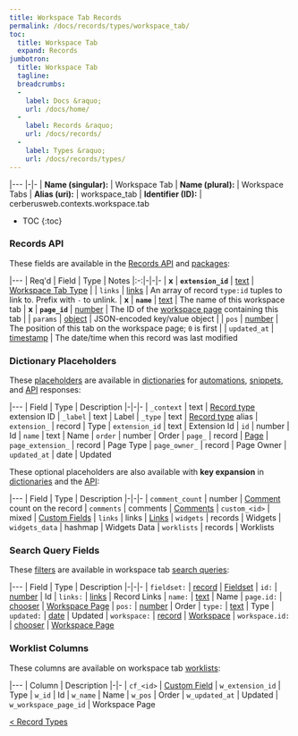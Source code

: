 ```yaml
---
title: Workspace Tab Records
permalink: /docs/records/types/workspace_tab/
toc:
  title: Workspace Tab
  expand: Records
jumbotron:
  title: Workspace Tab
  tagline: 
  breadcrumbs:
  -
    label: Docs &raquo;
    url: /docs/home/
  -
    label: Records &raquo;
    url: /docs/records/
  -
    label: Types &raquo;
    url: /docs/records/types/
---
```


|---
|-|-
| **Name (singular):** | Workspace Tab
| **Name (plural):** | Workspace Tabs
| **Alias (uri):** | workspace_tab
| **Identifier (ID):** | cerberusweb.contexts.workspace.tab

* TOC
{:toc}

### Records API

These fields are available in the [Records API](/docs/api/endpoints/records/) and [packages](/docs/packages/):

|---
| Req'd | Field | Type | Notes
|:-:|-|-|-
| **x** | **`extension_id`** | [text](/docs/records/fields/types/text/) | [Workspace Tab Type](/docs/plugins/extensions/points/cerberusweb.ui.workspace.tab/) 
|   | `links` | [links](/docs/records/fields/types/links/) | An array of record `type:id` tuples to link to. Prefix with `-` to unlink. 
| **x** | **`name`** | [text](/docs/records/fields/types/text/) | The name of this workspace tab 
| **x** | **`page_id`** | [number](/docs/records/fields/types/number/) | The ID of the [workspace page](/docs/records/types/workspace_page/) containing this tab 
|   | `params` | [object](/docs/records/fields/types/object/) | JSON-encoded key/value object 
|   | `pos` | [number](/docs/records/fields/types/number/) | The position of this tab on the workspace page; `0` is first 
|   | `updated_at` | [timestamp](/docs/records/fields/types/timestamp/) | The date/time when this record was last modified 

### Dictionary Placeholders

These [placeholders](/docs/scripting/variables/#placeholders) are available in [dictionaries](/docs/guide/developers/dictionaries/) for [automations](/docs/automations/), [snippets](/docs/snippets/), and [API](/docs/api/) responses:

|---
| Field | Type | Description
|-|-|-
| `_context` | text | [Record type](/docs/records/types/) extension ID
| `_label` | text | Label
| `_type` | text | [Record type](/docs/records/types/) alias
| `extension_` | record | Type
| `extension_id` | text | Extension Id
| `id` | number | Id
| `name` | text | Name
| `order` | number | Order
| `page_` | record | [Page](/docs/records/types/workspace_page/)
| `page_extension_` | record | Page Type
| `page_owner_` | record | Page Owner
| `updated_at` | date | Updated

These optional placeholders are also available with **key expansion** in [dictionaries](/docs/guide/developers/dictionaries/#key-expansion) and the [API](/docs/api/responses/#expanding-keys-in-api-requests):

|---
| Field | Type | Description
|-|-|-
| `comment_count` | number | [Comment](/docs/records/types/comments/) count on the record
| `comments` | comments | [Comments](/docs/guide/developers/dictionaries/#key-expansion)
| `custom_<id>` | mixed | [Custom Fields](/docs/guide/developers/dictionaries/#key-expansion)
| `links` | links | [Links](/docs/guide/developers/dictionaries/#key-expansion)
| `widgets` | records | Widgets
| `widgets_data` | hashmap | Widgets Data
| `worklists` | records | Worklists
	
### Search Query Fields

These [filters](/docs/search/#filters) are available in workspace tab [search queries](/docs/search/):

|---
| Field | Type | Description
|-|-|-
| `fieldset:` | [record](/docs/search/#deep-search) | [Fieldset](/docs/records/types/custom_fieldset/)
| `id:` | [number](/docs/search/#numbers) | Id
| `links:` | [links](/docs/search/#links) | Record Links
| `name:` | [text](/docs/search/#text) | Name
| `page.id:` | [chooser](/docs/search/#choosers) | [Workspace Page](/docs/records/types/workspace_page/)
| `pos:` | [number](/docs/search/#numbers) | Order
| `type:` | [text](/docs/search/#text) | Type
| `updated:` | [date](/docs/search/#dates) | Updated
| `workspace:` | [record](/docs/search/#deep-search) | [Workspace](/docs/records/types/workspace_page/)
| `workspace.id:` | [chooser](/docs/search/#choosers) | [Workspace Page](/docs/records/types/workspace_page/)
	
### Worklist Columns

These columns are available on workspace tab [worklists](/docs/worklists/):

|---
| Column | Description
|-|-
| `cf_<id>` | [Custom Field](/docs/records/types/custom_field/)
| `w_extension_id` | Type
| `w_id` | Id
| `w_name` | Name
| `w_pos` | Order
| `w_updated_at` | Updated
| `w_workspace_page_id` | Workspace Page

<div class="section-nav">
	<div class="left">
		<a href="/docs/records/types/" class="prev">&lt; Record Types</a>
	</div>
	<div class="right align-right">
	</div>
</div>
<div class="clear"></div>